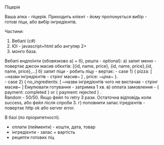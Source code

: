 Піцерія
 
Ваша апка - піцерія.  Приходить клієнт - йому пропонується вибір - готові піци, або вибір інгредієнтів.
 
Частини:
1. Вебапі (c#)
2. ЮІ - javascript+html   або   ангуляр 2+
3. монго база.
 
Вебапі ендпоїнти (обовязково а) + б), решта - optional):
а) запит меню - повертає джсон масив обєктів:  [{id, name, price}, {id, name, price},{id, name, price},...]
б) запит піци - робить піцу - вертає:
     - case 1) { pizza: [ ~назви інгредієнтів - стрінг масив~ ] , price: ~ціна~ }.  
     - case 2) { no_ingredients: [ ~назви інгредієнтів чого не вистачає - стрінг масив~ ]
    Емулювати готування - затримка 1 хв.
в) оплата замовлення - { payment: completed }  or { payment: rejected } .  
    Random - 50/50. Якщо фейл то retry 3 рази. Остаточна відповідь коли success, або фейл після спроби 3.
г) поповнити запас ігредієнтів - повертає http ok або server error.
 
В базі (по пріоритетності). 
- оплати (пейменти) - кошти, дата, товар
- інгредієнти - запас + вартість
- рецепти готових піц
